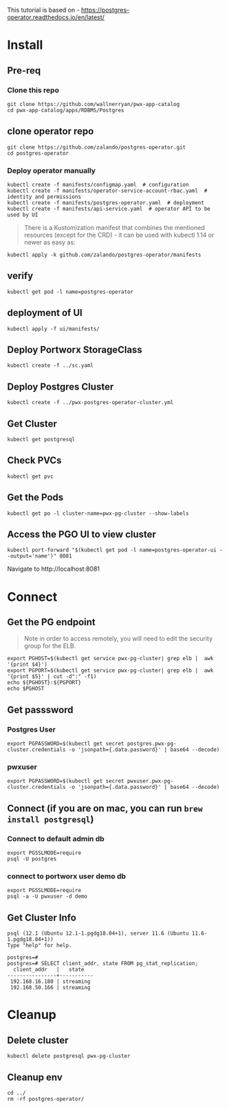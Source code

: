 This tutorial is based on - https://postgres-operator.readthedocs.io/en/latest/

# Install

## Pre-req

### Clone this repo
```
git clone https://github.com/wallnerryan/pwx-app-catalog
cd pwx-app-catalog/apps/RDBMS/Postgres
```
## clone operator repo
```
git clone https://github.com/zalando/postgres-operator.git
cd postgres-operator
```

### Deploy operator manually
```
kubectl create -f manifests/configmap.yaml  # configuration
kubectl create -f manifests/operator-service-account-rbac.yaml  # identity and permissions
kubectl create -f manifests/postgres-operator.yaml  # deployment
kubectl create -f manifests/api-service.yaml  # operator API to be used by UI
```

> There is a Kustomization manifest that combines the mentioned resources (except for the CRD) - it can be used with kubectl 1.14 or newer as easy as:

```
kubectl apply -k github.com/zalando/postgres-operator/manifests
```

## verify
`kubectl get pod -l name=postgres-operator`

## deployment of UI
`kubectl apply -f ui/manifests/`

## Deploy Portworx StorageClass
`kubectl create -f ../sc.yaml`

## Deploy Postgres Cluster
`kubectl create -f ../pwx-postgres-operator-cluster.yml`

## Get Cluster
`kubectl get postgresql`

## Check PVCs
`kubectl get pvc`

## Get the Pods
```
kubectl get po -l cluster-name=pwx-pg-cluster --show-labels
```

## Access the PGO UI to view cluster
`kubectl port-forward "$(kubectl get pod -l name=postgres-operator-ui --output='name')" 8081`

Navigate to http://localhost:8081 

# Connect 

## Get the PG endpoint

> Note in order to access remotely, you will need to edit the security group for the ELB.

```
export PGHOST=$(kubectl get service pwx-pg-cluster| grep elb |  awk '{print $4}')
export PGPORT=$(kubectl get service pwx-pg-cluster| grep elb |  awk '{print $5}' | cut -d":" -f1)
echo ${PGHOST}:${PGPORT}
echo $PGHOST
```

## Get passsword

### Postgres User
```
export PGPASSWORD=$(kubectl get secret postgres.pwx-pg-cluster.credentials -o 'jsonpath={.data.password}' | base64 --decode)
```

### pwxuser
```
export PGPASSWORD=$(kubectl get secret pwxuser.pwx-pg-cluster.credentials -o 'jsonpath={.data.password}' | base64 --decode)
```


## Connect (if you are on mac, you can run `brew install postgresql`)

### Connect to default admin db
```
export PGSSLMODE=require
psql -U postgres
```

### connect to portworx user demo db
```
export PGSSLMODE=require
psql -a -U pwxuser -d demo
```

## Get Cluster Info
```
psql (12.1 (Ubuntu 12.1-1.pgdg18.04+1), server 11.6 (Ubuntu 11.6-1.pgdg18.04+1))
Type "help" for help.

postgres=#
postgres=# SELECT client_addr, state FROM pg_stat_replication;
  client_addr   |   state
----------------+-----------
 192.168.16.180 | streaming
 192.168.50.166 | streaming
 ```

# Cleanup 

## Delete cluster
`kubectl delete postgresql pwx-pg-cluster`

## Cleanup env
```
cd ../
rm -rf postgres-operator/
```

